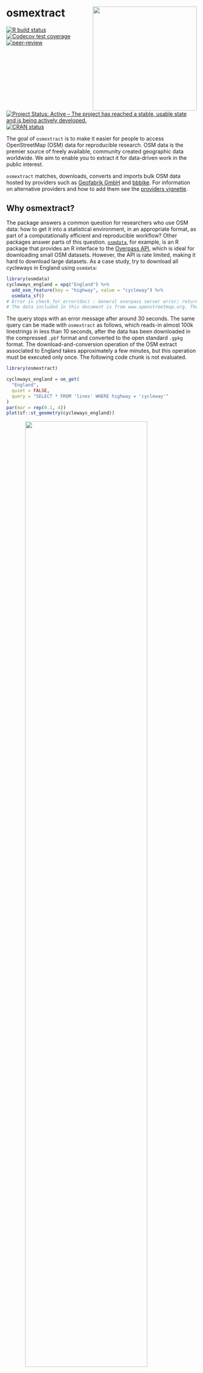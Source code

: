 
<!-- README.md is generated from README.Rmd. Please edit that file -->
<!-- README.md is generated from README.Rmd. Please edit that file -->

# osmextract <a href='https://docs.ropensci.org/osmextract/'><img src='man/figures/logo.svg' align="right" height=275/></a>

<!-- badges: start -->

[![R build
status](https://github.com/ropensci/osmextract/workflows/R-CMD-check/badge.svg)](https://github.com/ropensci/osmextract/actions)
[![Codecov test
coverage](https://codecov.io/gh/ropensci/osmextract/branch/master/graph/badge.svg)](https://app.codecov.io/gh/ropensci/osmextract?branch=master)
[![peer-review](https://badges.ropensci.org/395_status.svg)](https://github.com/ropensci/software-review/issues/395)
[![Project Status: Active – The project has reached a stable, usable
state and is being actively
developed.](https://www.repostatus.org/badges/latest/active.svg)](https://www.repostatus.org/#active)
[![CRAN
status](https://www.r-pkg.org/badges/version/osmextract)](https://CRAN.R-project.org/package=osmextract)
<!-- badges: end -->

The goal of `osmextract` is to make it easier for people to access
OpenStreetMap (OSM) data for reproducible research. OSM data is the
premier source of freely available, community created geographic data
worldwide. We aim to enable you to extract it for data-driven work in
the public interest.

`osmextract` matches, downloads, converts and imports bulk OSM data
hosted by providers such as [Geofabrik
GmbH](http://download.geofabrik.de) and
[bbbike](https://download.bbbike.org/osm/). For information on
alternative providers and how to add them see the [providers
vignette](https://docs.ropensci.org/osmextract/articles/providers.html).

## Why osmextract?

The package answers a common question for researchers who use OSM data:
how to get it into a statistical environment, in an appropriate format,
as part of a computationally efficient and reproducible workflow? Other
packages answer parts of this question.
[`osmdata`](https://github.com/ropensci/osmdata), for example, is an R
package that provides an R interface to the [Overpass
API](https://wiki.openstreetmap.org/wiki/Overpass_API), which is ideal
for downloading small OSM datasets. However, the API is rate limited,
making it hard to download large datasets. As a case study, try to
download all cycleways in England using `osmdata`:

``` r
library(osmdata)
cycleways_england = opq("England") %>% 
  add_osm_feature(key = "highway", value = "cycleway") %>% 
  osmdata_sf()
# Error in check_for_error(doc) : General overpass server error; returned:
# The data included in this document is from www.openstreetmap.org. The data is made available under ODbL. runtime error: Query timed out in "query" at line 4 after 26 seconds. 
```

The query stops with an error message after around 30 seconds. The same
query can be made with `osmextract` as follows, which reads-in almost
100k linestrings in less than 10 seconds, after the data has been
downloaded in the compressed `.pbf` format and converted to the open
standard `.gpkg` format. The download-and-conversion operation of the
OSM extract associated to England takes approximately a few minutes, but
this operation must be executed only once. The following code chunk is
not evaluated.

``` r
library(osmextract)

cycleways_england = oe_get(
  "England",
  quiet = FALSE,
  query = "SELECT * FROM 'lines' WHERE highway = 'cycleway'"
)
par(mar = rep(0.1, 4))
plot(sf::st_geometry(cycleways_england))
```

<img src="man/figures/89990770-22bf2480-dc83-11ea-9092-764594534959.png" width="80%" style="display: block; margin: auto;" />

The package is designed to complement `osmdata`, which has advantages
over `osmextract` for small datasets: `osmdata` is likely to be quicker
for datasets less than a few MB in size, provides up-to-date data and
has an intuitive interface. `osmdata` can provide data in a range of
formats, while `osmextract` only returns
[`sf`](https://github.com/r-spatial/sf) objects. `osmextract`’s niche is
that it provides a fast way to download large OSM datasets in the highly
compressed `pbf` format and read them in via the fast C library
[GDAL](https://gdal.org/en/stable/drivers/vector/osm.html) and the
popular R package for working with geographic data
[`sf`](https://github.com/r-spatial/sf).

## Installation

You can install the released version of `osmextract` from
[CRAN](https://cran.r-project.org/package=osmextract) with:

``` r
install.packages("osmextract")
```

You can install the development version from
[GitHub](https://github.com/ropensci/osmextract) with:

``` r
# install.packages("remotes")
remotes::install_github("ropensci/osmextract")
```

Load the package with:

``` r
library(osmextract)
#> Data (c) OpenStreetMap contributors, ODbL 1.0. https://www.openstreetmap.org/copyright.
#> Check the package website, https://docs.ropensci.org/osmextract/, for more details.
```

To use alongside functionality in the `sf` package, we also recommend
attaching this geographic data package as follows:

``` r
library(sf)
#> Linking to GEOS 3.11.2, GDAL 3.7.2, PROJ 9.3.0; sf_use_s2() is TRUE
```

### Warnings:

The functions defined in this package may return a warning message like

    st_crs<- : replacing crs does not reproject data; use st_transform for that 

if the user is running an old version of GDAL (\<= 3.0.0) or PROJ (\<=
6.0.0). See [here](https://github.com/r-spatial/sf/issues/1419) for more
details. Nevertheless, every function should still work correctly.
Please, raise [a new
issue](https://github.com/ropensci/osmextract/issues) if you find any
odd behaviour.

## Basic usage

Give `osmextract` a place name and it will try to find it in a list of
names in the specified provider
([Geofabrik](https://www.geofabrik.de/data/download.html) by default).
If the name you give it matches a place, it will download and import the
associated data into R. The function `oe_get()` downloads (if not
already downloaded) and reads-in data from OSM providers as `sf`
objects. By default `oe_get()` imports the `lines` layer, but any layer
can be read-in by changing the `layer` argument:

``` r
osm_lines = oe_get("Isle of Wight", stringsAsFactors = FALSE, quiet = TRUE)
osm_points = oe_get("Isle of Wight", layer = "points", stringsAsFactors = FALSE, quiet = TRUE)
nrow(osm_lines)
#> [1] 51875
nrow(osm_points)
#> [1] 68660
par(mar = rep(0, 4))
plot(st_geometry(osm_lines), xlim = c(-1.59, -1.1), ylim = c(50.5, 50.8))
plot(st_geometry(osm_points), xlim = c(-1.59, -1.1), ylim = c(50.5, 50.8))
```

<img src="man/figures/README-points-lines-iow-1.png" width="50%" /><img src="man/figures/README-points-lines-iow-2.png" width="50%" />

The figures above give an insight into the volume and richness of data
contained in OSM extracts. Even for a small island such as the Isle of
Wight, it contains over 50k features including ferry routes, shops and
roads. The column names in the `osm_lines` object are as follows:

``` r
names(osm_lines) # default variable names
#>  [1] "osm_id"     "name"       "highway"    "waterway"   "aerialway" 
#>  [6] "barrier"    "man_made"   "railway"    "z_order"    "other_tags"
#> [11] "geometry"
```

Once imported, you can use all functions for data frames in base R and
other packages. You can also use functions from the `sf` package for
spatial analysis and visualisation. Let’s plot all the major, secondary
and residential roads, for example:

``` r
ht = c("primary", "secondary", "tertiary", "unclassified") # highway types of interest
osm_major_roads = osm_lines[osm_lines$highway %in% ht, ]
plot(osm_major_roads["highway"], key.pos = 1)
```

<img src="man/figures/README-iow1-1.png" width="100%" />

The same steps can be used to get other OSM datasets (examples not run):

``` r
malta = oe_get("Malta", quiet = TRUE)
andorra = oe_get("Andorra", extra_tags = "ref")
leeds = oe_get("Leeds")
goa = oe_get("Goa", query = "SELECT highway, geometry FROM 'lines'")
```

If the input place does not match any of the existing names in the
supported providers, then `oe_get()` will try to geocode it via
[Nominatim
API](https://nominatim.org/release-docs/develop/api/Overview/), and it
will select the smallest OSM extract intersecting the area. For example
(not run):

``` r
oe_get("Milan") # Warning: It will download more than 400MB of data
#> No exact match found for place = Milan and provider = geofabrik. Best match is Iran.
#> Checking the other providers.
#> No exact match found in any OSM provider data. Searching for the location online.
#> ... (extra messages here)
```

For further details on using the package, see the [Introducing
osmextract
vignette](https://docs.ropensci.org/osmextract/articles/osmextract.html).

## Persistent download directory

The default behaviour of `oe_get()` is to save all the files in a
temporary directory, which is erased every time you restart your R
session. If you want to set a directory that will persist, you can add
`OSMEXT_DOWNLOAD_DIRECTORY=/path/for/osm/data` in your `.Renviron` file,
e.g. with:

``` r
usethis::edit_r_environ()
# Add a line containing: OSMEXT_DOWNLOAD_DIRECTORY=/path/to/save/files
```

We strongly advise you setting a persistent directory since working with
`.pbf` files is an expensive operation, that is skipped by `oe_*()`
functions if they detect that the input `.pbf` file was already
downloaded.

You can always check the default `download_directory` used by `oe_get()`
with:

``` r
oe_download_directory()
```

<!-- The following section was removed since now oe_download sets the timeout value. See https://github.com/ropensci/osmextract/issues/222 -->
<!-- ## Troubleshooting -->
<!-- Depending on the `.pbf` file selected and your connection speed, you may experience an error stating `Timeout of 60 seconds was reached`.  -->
<!-- If so, before calling `oe_get()`, you can adjust the timeout using `options(timeout = 300)`, choosing an appropriate value.  -->
<!-- This setting affects all calls to [download.file()](https://www.rdocumentation.org/packages/utils/versions/3.6.2/topics/download.file), so you may need to reset it for the rest of your script. -->
<!-- If you need to update an existing `.pbf` file or replace an incomplete extract, you can use the argument `force_download`, i.e `oe_get("some-place", force_download = TRUE)`.    -->
<!-- Check `?oe_get` and `?oe_download` for more details.  -->

## Next steps

We would love to see more providers added (see the [Add new
OpenStreetMap
providers](https://docs.ropensci.org/osmextract/articles/providers.html)
for details) and see what people can do with OSM datasets of the type
provided by this package in a reproducible and open statistical
programming environment for the greater good. Any contributions to
support this or any other improvements to the package are very welcome
via our issue tracker.

## Licence

We hope this package will provide easy access to OSM data for
reproducible research in the public interest, adhering to the condition
of the [OdBL licence](https://opendatacommons.org/licenses/odbl/) which
states that

> Any Derivative Database that You Publicly Use must be only under the
> terms of:

- 1.  This License;
- 2.  A later version of this License similar in spirit to this

See the [Introducing osmextract
vignette](https://docs.ropensci.org/osmextract/articles/osmextract.html)
for more details.

## Other approaches

<!-- todo: add links to other packages -->

- [osmdata](https://github.com/ropensci/osmdata) is an R package for
  importing small datasets directly from OSM servers
- [osmapiR](https://docs.ropensci.org/osmapiR/) is an R interface to the
  [OpenStreetMap API v0.6](https://wiki.openstreetmap.org/wiki/API_v0.6)
  for fetching and saving raw from/to the OpenStreetMap database
  including map data as well as map notes, GPS traces, changelogs, and
  users data.
- [geofabrik](https://cran.r-project.org/package=geofabrik) is an R
  package to download OSM data from
  [Geofabrik](https://download.geofabrik.de/)
- [pyrosm](https://pyrosm.readthedocs.io/en/latest/) is a Python package
  for reading .pbf files
- [pydriosm](https://pypi.org/project/pydriosm/) is a Python package to
  download, read and import OSM extracts
- [osmium](https://pypi.org/project/osmium/) provides python bindings
  for the Libosmium C++ library
- [OpenStreetMapX.jl](https://github.com/pszufe/OpenStreetMapX.jl) is a
  Julia package for reading and analysing .osm files
- [PostGIS](https://www.bostongis.com/PrinterFriendly.aspx?content_name=loading_osm_postgis)
  is an established spatial database that works well with large OSM
  datasets
- Any others? Let us know!

## Contribution

We very much look forward to comments, questions and contributions. If
you have any question or if you want to suggest a new approach, feel
free to create a new discussion in the [github
repository](https://github.com/ropensci/osmextract/discussions). If you
found a bug, or if you want to add a new OSM extracts provider, create a
new issue in the [issue
tracker](https://github.com/ropensci/osmextract/issues) or a new [pull
request](https://github.com/ropensci/osmextract/pulls). We always try to
build the most intuitive user interface and write the most informative
error messages, but if you think that something is not clear and could
have been explained better, please let us know.

## Contributor Code of Conduct

Please note that this package is released with a [Contributor Code of
Conduct](https://ropensci.org/code-of-conduct/). By contributing to this
project, you agree to abide by its terms.

<!-- :) -->
<!-- :) -->
<!-- :) -->
<!-- :) -->
<!-- :) -->
